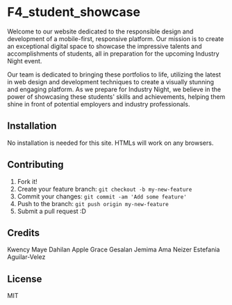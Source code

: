 # F4_student_showcase

Welcome to our website dedicated to the responsible design and development of a mobile-first, responsive platform. Our mission is to create an exceptional digital space to showcase the impressive talents and accomplishments of students, all in preparation for the upcoming Industry Night event.

Our team is dedicated to bringing these portfolios to life, utilizing the latest in web design and development techniques to create a visually stunning and engaging platform. As we prepare for Industry Night, we believe in the power of showcasing these students' skills and achievements, helping them shine in front of potential employers and industry professionals.

## Installation

No installation is needed for this site. HTMLs will work on any browsers.

## Contributing

1. Fork it!
2. Create your feature branch: `git checkout -b my-new-feature`
3. Commit your changes: `git commit -am 'Add some feature'`
4. Push to the branch: `git push origin my-new-feature`
5. Submit a pull request :D


## Credits

Kwency Maye Dahilan
Apple Grace Gesalan
Jemima Ama Neizer
Estefania Aguilar-Velez

## License

MIT 